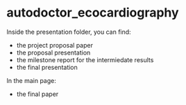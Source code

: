 # autodoctor_ecocardiography

Inside the presentation folder, you can find:
- the project proposal paper
- the proposal presentation
- the milestone report for the intermiedate results
- the final presentation

In the main page:
- the final paper
